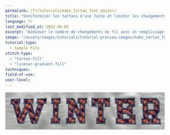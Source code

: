 ```yaml
---
permalink: /fr/tutorials/make_tartan_font_easier/
title: "Unniformiser les tartans d'une fonte et limiter les changements de fils"
language: fr
last_modified_at: 2022-06-05
excerpt: "Diminuer le nombre de changements de fil avec un remplissage global pourtoutes les lettres"
image: "/assets/images/tutorials/tutorial-preview-images/make_tartan_font_easier"
tutorial-type:
  - Sample File
stitch-type:
  - "tartan-fill"
  - "linenar-gradient-fill"
techniques:
field-of-use:
user-level:
---
```

![Brodée](/assets/images/tutorials/tutorial-preview-images/make_tartan_font_easier.jpg)
